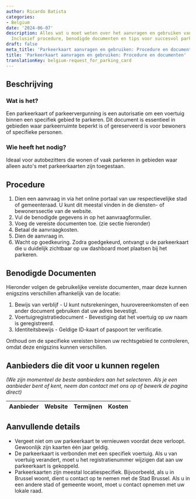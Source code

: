 ```yaml
---
author: Ricardo Batista
categories:
- Belgium
date: '2024-06-07'
description: Alles wat u moet weten over het aanvragen en gebruiken van een parkeerkaart.
  Inclusief procedure, benodigde documenten en tips voor succesvol parkeren.
draft: false
meta_title: 'Parkeerkaart aanvragen en gebruiken: Procedure en documenten'
title: 'Parkeerkaart aanvragen en gebruiken: Procedure en documenten'
translationKey: belgium-request_for_parking_card
---
```



## Beschrijving
### Wat is het?
Een parkeerkaart of parkeervergunning is een autorisatie om een voertuig binnen een specifiek gebied te parkeren. Dit document is essentieel in gebieden waar parkeerruimte beperkt is of gereserveerd is voor bewoners of specifieke personen.

### Wie heeft het nodig?
Ideaal voor autobezitters die wonen of vaak parkeren in gebieden waar alleen auto's met parkeerkaarten zijn toegestaan.

## Procedure
1. Dien een aanvraag in via het online portaal van uw respectievelijke stad of gemeenteraad. U kunt dit meestal vinden in de diensten- of bewonerssectie van de website.
2. Vul de benodigde gegevens in op het aanvraagformulier.
3. Voeg de vereiste documenten toe. (zie sectie hieronder)
4. Betaal de aanvraagkosten.
5. Dien de aanvraag in.
6. Wacht op goedkeuring. Zodra goedgekeurd, ontvangt u de parkeerkaart die u duidelijk zichtbaar op uw dashboard moet plaatsen bij het parkeren.

## Benodigde Documenten
Hieronder volgen de gebruikelijke vereiste documenten, maar deze kunnen enigszins verschillen afhankelijk van de locatie:

1. Bewijs van verblijf - U kunt nutsrekeningen, huurovereenkomsten of een ander document gebruiken dat uw adres bevestigt.
2. Voertuigregistratiedocument - Bevestiging dat het voertuig op uw naam is geregistreerd.
3. Identiteitsbewijs - Geldige ID-kaart of paspoort ter verificatie.

Onthoud om de specifieke vereisten binnen uw rechtsgebied te controleren, omdat deze enigszins kunnen verschillen.

## Aanbieders die dit voor u kunnen regelen
_(We zijn momenteel de beste aanbieders aan het selecteren. Als je een aanbieder bent of kent, neem dan contact met ons op of bewerk de pagina direct)_

| Aanbieder       |     Website     |     Termijnen    |       Kosten     |
| --------------- | --------------- |  :-------------: | :-------------: |

## Aanvullende details
- Vergeet niet om uw parkeerkaart te vernieuwen voordat deze verloopt. Gewoonlijk zijn kaarten één jaar geldig.
- De parkeerkaart is verbonden met een specifiek voertuig. Als u van voertuig verandert, moet u het registratienummer wijzigen dat aan uw parkeerkaart is gekoppeld.
- Parkeerkaarten zijn meestal locatiespecifiek. Bijvoorbeeld, als u in Brussel woont, dient u contact op te nemen met de Stad Brussel. Als u in een andere stad of gemeente woont, moet u contact opnemen met uw lokale raad.